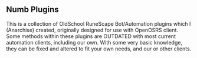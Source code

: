 ## Numb Plugins
This is a collection of OldSchool RuneScape Bot/Automation plugins which I (Anarchise) created, originally designed for use with OpenOSRS client.
Some methods within these plugins are OUTDATED with most current automation clients, including our own.
With some very basic knowledge, they can be fixed and altered to fit your own needs, and our or other clients. 
